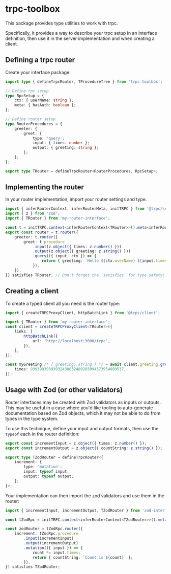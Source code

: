 # trpc-toolbox

This package provides type utilities to work with trpc.

Specifically, it provides a way to describe your trpc setup in an
interface definition, then use it in the server implementation
and when creating a client.

## Defining a trpc router

Create your interface package:

```ts
import type { defineTrpcRouter, TProcedureTree } from 'trpc-toolbox';

// Define rpc setup
type RpcSetup = {
    ctx: { userName: string };
    meta: { hasAuth: boolean };
};

// Define router setup
type RouterProcedures = {
    greeter: {
        greet: {
            type: 'query';
            input: { times: number };
            output: { greeting: string };
        };
    };
};

export type TRouter = defineTrpcRouter<RouterProcedures, RpcSetup>;
```

## Implementing the router

In your router implementation, import your router settings and type.

```ts
import { inferRouterContext, inferRouterMeta, initTRPC } from '@trpc/server';
import { z } from 'zod';
import { TRouter } from 'my-router-interface';

const t = initTRPC.context<inferRouterContext<TRouter>>().meta<inferRouterMeta<TRouter>>().create();
export const router = t.router({
    greeter: t.router({
        greet: t.procedure
            .input(z.object({ times: z.number() }))
            .output(z.object({ greeting: z.string() }))
            .query(({ input, ctx }) => {
                return { greeting: `Hello ${ctx.userName} ${input.times} times!` };
            }),
    }),
}) satisfies TRouter; // Don't forget the `satisfies` for type safety!
```

## Creating a client

To create a typed client all you need is the router type:

```ts
import { createTRPCProxyClient, httpBatchLink } from '@trpc/client';

import { TRouter } from 'my-router-interface';
const client = createTRPCProxyClient<TRouter>({
    links: [
        httpBatchLink({
            url: 'http://localhost:3000/trpc',
        }),
    ],
});

const myGreeting /* { greeting: string } */ = await client.greeting.greet({
    times: 93939939393932438032480285094573954809537,
});
```

## Usage with Zod (or other validators)

Router interfaces may be created with Zod validators as inputs or outputs.
This may be useful in a case where you'd like tooling to auto-generate documentation
based on Zod objects, which it may not be able to do from types in the type
system.

To use this technique, define your input and output formats, then
use the `typeof` each in the router definition:

```ts
export const incrementInput = z.object({ times: z.number() });
export const incrementOutput = z.object({ countString: z.string() });

export type TZodRouter = defineTrpcRouter<{
    increment: {
        type: 'mutation';
        input: typeof input;
        output: typeof output;
    };
}>;
```

Your implementation can then import the zod validators and use them
in the router:

```ts
import { incrementInput, incrementOutput, TZodRouter } from 'zod-interface';

const tZodRpc = initTRPC.context<inferRouterContext<TZodRouter>>().meta<inferRouterMeta<TZodRouter>>().create();

const zodRouter = tZodRpc.router({
    increment: tZodRpc.procedure
        .input(incrementInput)
        .output(incrementOutput)
        .mutation(({ input }) => {
            count *= input.times;
            return { countString: `Count is ${count}` };
        }),
}) satisfies TZodRouter;
```
